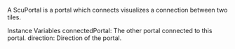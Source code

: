 A ScuPortal is a portal which connects visualizes a connection between two tiles.

Instance Variables
	connectedPortal:		The other portal connected to this portal.
	direction:		Direction of the portal.
